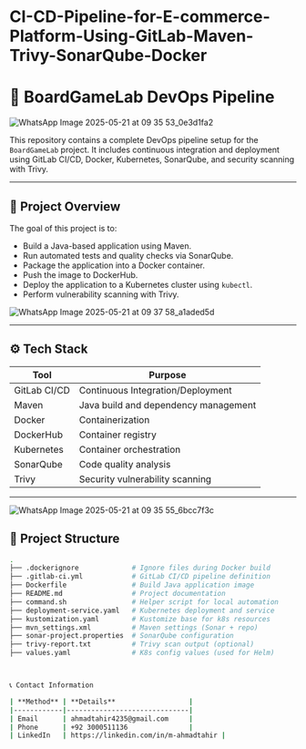 # CI-CD-Pipeline-for-E-commerce-Platform-Using-GitLab-Maven-Trivy-SonarQube-Docker
# 🎲 BoardGameLab DevOps Pipeline

![WhatsApp Image 2025-05-21 at 09 35 53_0e3d1fa2](https://github.com/user-attachments/assets/0a0b63ae-a7e3-4505-a484-c093d2d7ec47)

This repository contains a complete DevOps pipeline setup for the `BoardGameLab` project. It includes continuous integration and deployment using GitLab CI/CD, Docker, Kubernetes, SonarQube, and security scanning with Trivy.

---



## 🚀 Project Overview

The goal of this project is to:

- Build a Java-based application using Maven.
- Run automated tests and quality checks via SonarQube.
- Package the application into a Docker container.
- Push the image to DockerHub.
- Deploy the application to a Kubernetes cluster using `kubectl`.
- Perform vulnerability scanning with Trivy.

![WhatsApp Image 2025-05-21 at 09 37 58_a1aded5d](https://github.com/user-attachments/assets/08836e9a-9761-41c5-97db-30152a8d1e61)

---

## ⚙️ Tech Stack

| Tool            | Purpose                              |
|-----------------|--------------------------------------|
| GitLab CI/CD    | Continuous Integration/Deployment    |
| Maven           | Java build and dependency management |
| Docker          | Containerization                     |
| DockerHub       | Container registry                   |
| Kubernetes      | Container orchestration              |
| SonarQube       | Code quality analysis                |
| Trivy           | Security vulnerability scanning      |

---
![WhatsApp Image 2025-05-21 at 09 35 55_6bcc7f3c](https://github.com/user-attachments/assets/e4d8ad28-878e-4994-93af-2c8b082118ca)

## 📁 Project Structure

```bash
.
├── .dockerignore             # Ignore files during Docker build
├── .gitlab-ci.yml            # GitLab CI/CD pipeline definition
├── Dockerfile                # Build Java application image
├── README.md                 # Project documentation
├── command.sh                # Helper script for local automation
├── deployment-service.yaml   # Kubernetes deployment and service
├── kustomization.yaml        # Kustomize base for k8s resources
├── mvn_settings.xml          # Maven settings (Sonar + repo)
├── sonar-project.properties  # SonarQube configuration
├── trivy-report.txt          # Trivy scan output (optional)
├── values.yaml               # K8s config values (used for Helm)



📞 Contact Information

| **Method** | **Details**                  |
|------------|------------------------------|
| Email      | ahmadtahir4235@gmail.com     |
| Phone      | +92 3000511136               |
| LinkedIn   | https://linkedin.com/in/m-ahmadtahir |

